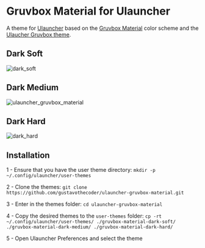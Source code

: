 # Gruvbox Material for Ulauncher

A theme for [Ulauncher](https://github.com/Ulauncher/Ulauncher) based on the [Gruvbox Material](https://github.com/sainnhe/gruvbox-material) color scheme and the [Ulaucher Gruvbox theme](https://github.com/SylEleuth/ulauncher-gruvbox).

## Dark Soft
![dark_soft](https://user-images.githubusercontent.com/57065994/156227173-9e942f65-00f4-4110-be40-9f1770fdebde.png)

## Dark Medium
![ulauncher_gruvbox_material](https://user-images.githubusercontent.com/57065994/153770368-3fe87554-c40a-48f3-bbb6-3fbc95001218.png)

## Dark Hard
![dark_hard](https://user-images.githubusercontent.com/57065994/161388754-e1025ed9-8b53-4464-b05c-dca4995fae11.png)

## Installation

1 - Ensure that you have the user theme directory: `mkdir -p ~/.config/ulauncher/user-themes`

2 - Clone the themes: `git clone https://github.com/gustavothecoder/ulauncher-gruvbox-material.git`

3 - Enter in the themes folder: `cd ulauncher-gruvbox-material`

4 - Copy the desired themes to the `user-themes` folder: `cp -rt ~/.config/ulauncher/user-themes/ ./gruvbox-material-dark-soft/ ./gruvbox-material-dark-medium/ ./gruvbox-material-dark-hard/`

5 - Open Ulauncher Preferences and select the theme
